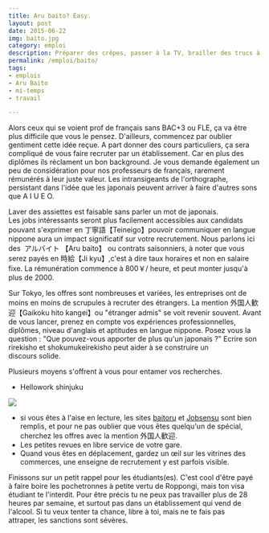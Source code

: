 ```yaml
---
title: Aru baito? Easy.
layout: post
date: 2015-06-22
img: baito.jpg
category: emploi
description: Préparer des crêpes, passer à la TV, brailler des trucs à l'entrée du BICCAMERA d'Akiba, et être payé pour le faire.
permalink: /emploi/baito/
tags:
- emplois
- Aru Baito
- mi-temps
- travail

---
```



Alors ceux qui se voient prof de français sans BAC+3 ou FLE, ça va être plus difficile que vous le pensez. D'ailleurs, commencez par oublier gentiment cette idée reçue. A part donner des cours particuliers, ça sera compliqué de vous faire recruter par un établissement. Car en plus des diplômes ils réclament un bon background. Je vous demande également un peu de considération pour nos professeurs de français, rarement rémunérés à leur juste valeur. Les intransigeants de l'orthographe, persistant dans l'idée que les japonais peuvent arriver à faire d'autres sons que A I U E O.

Laver des assiettes est faisable sans parler un mot de japonais. Les jobs intéressants seront plus facilement accessibles aux candidats pouvant s'exprimer en 丁寧語【Teineigo<span>】</span>pouvoir communiquer en langue nippone aura un impact significatif sur votre recrutement. Nous parlons ici des  アルバイト 【Aru baito】 ou contrats saisonniers, à noter que vous serez payés en 時給【Ji kyu】,c'est à dire taux horaires et non en salaire fixe. La rémunération commence à 800￥/ heure, et peut monter jusqu'à plus de 2000.

Sur Tokyo, les offres sont nombreuses et variées, les entreprises ont de moins en moins de scrupules à recruter des étrangers. La mention 外国人歓迎【Gaikoku hito kangei】ou "étranger admis" se voit revenir souvent. Avant de vous lancer, prenez en compte vos expériences professionnelles, diplômes, niveau d'anglais et aptitudes en langue nippone. Posez vous la question : "Que pouvez-vous apporter de plus qu'un japonais ?" Ecrire son rirekisho et shokumukeirekisho peut aider à se construire un discours solide.

Plusieurs moyens s'offrent à vous pour entamer vos recherches.



*   Hellowork shinjuku

![]({{site.baseurl}}/img/posts/baito/baito1.gif)

*   si vous êtes à l'aise en lecture, les sites [baitoru](http://www.baitoru.com/) et [Jobsensu](http://j-sen.jp/kanto/special_foreigner.htm) sont bien remplis, et pour ne pas oublier que vous êtes quelqu'un de spécial, cherchez les offres avec la mention 外国人歓迎.
*   Les petites revues en libre service de votre gare.
*   Quand vous êtes en déplacement, gardez un œil sur les vitrines des commerces, une enseigne de recrutement y est parfois visible.

Finissons sur un petit rappel pour les étudiants(es). C'est cool d'être payé à faire boire les pochetronnes à petite vertu de Roppongi, mais ton visa étudiant te l'interdit. Pour être précis tu ne peux pas travailler plus de 28 heures par semaine, et surtout pas dans un établissement qui vend de l'alcool. Si tu veux tenter ta chance, libre à toi, mais ne te fais pas attraper, les sanctions sont sévères.